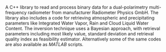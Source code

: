 A C++ library to read and process binary data for a dual-polarimetry multi-frequency radiometer from manufacturer Radiometer Physics GmbH. The library also includes a code for retrieving atmospheric and precipitating parameters like Integrated Water Vapor, Rain and Cloud Liquid Water Content. The inversion technique uses a Bayesian approach, with retrieval parameters including most likely value, standard deviation and retrieval quality index as feasibility estimator. Alternatively some of the same codes are also available as _MATLAB_ scripts.
